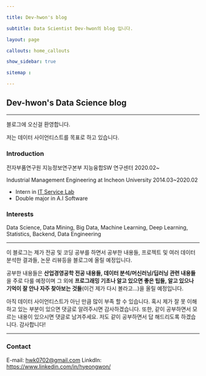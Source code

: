 ```yaml
---

title: Dev-hwon's blog

subtitle: Data Scientist Dev-hwon의 blog 입니다.

layout: page

callouts: home_callouts

show_sidebar: true

sitemap :

---
```


## Dev-hwon's Data Science blog

-------------------

블로그에 오신걸 환영합니다.

저는 데이터 사이언티스트를 목표로 하고 있습니다.

### Introduction

전자부품연구원 지능정보연구본부 지능융합SW 연구센터 2020.02~

Industrial Management Engineering at Incheon University 2014.03~2020.02

- Intern in [IT Service Lab](https://sites.google.com/site/itservicelab32/)
- Double major in A.I Software

### Interests
Data Science, Data Mining, Big Data, Machine Learning, Deep Learning, Statistics, Backend, Data Engineering

--------------------------------------------

이 블로그는 제가 전공 및 코딩 공부를 하면서 공부한 내용들, 프로젝트 및 여러 데이터 분석한 결과들, 논문 리뷰등을 블로그에 올릴 예정입니다.

공부한 내용들은 **산업경영공학 전공 내용들, 데이터 분석/머신러닝/딥러닝 관련 내용들**을 주로 다룰 예정이며 그 외에 **프로그래밍 기초나 알고 있으면 좋은 팁들, 알고 있으나 기억이 잘 안나 자주 찾아보는 것들**(이건 제가 다시 볼라고...)을 올릴 예정입니다.

아직 데이터 사이언티스트가 아닌 만큼 많이 부족 할 수 있습니다. 혹시 제가 잘 못 이해하고 있는 부분이 있으면 댓글로 알려주시면 감사하겠습니다. 또한, 같이 공부하면서 모르는 내용이 있으시면 댓글로 남겨주세요. 저도 같이 공부하면서 답 해드리도록 하겠습니다. 감사합니다!

-----------------------------------------

### Contact
E-mail: [hwk0702@gmail.com](mailto:hwk0702@gmail.com)
LinkdIn: https://www.linkedin.com/in/hyeongwon/
